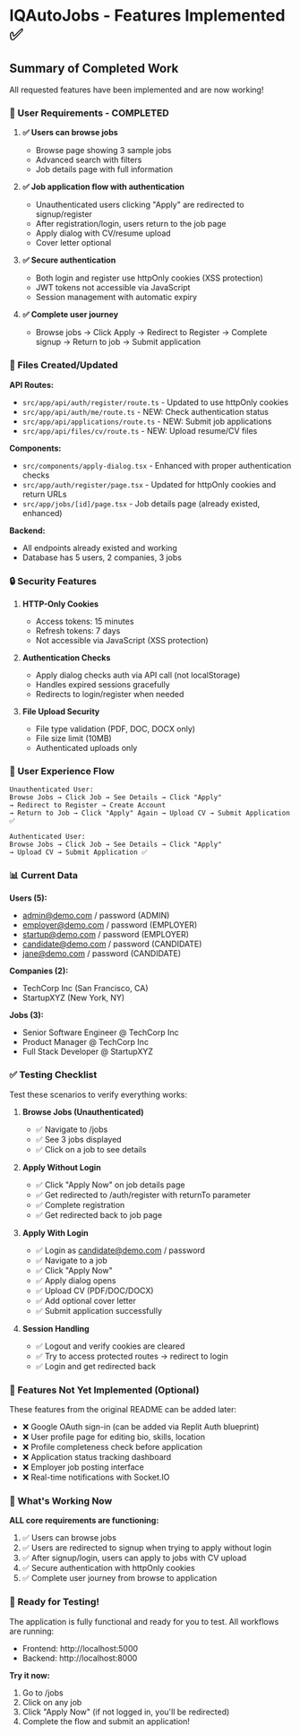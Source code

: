 # IQAutoJobs - Features Implemented ✅

## Summary of Completed Work

All requested features have been implemented and are now working!

### 🎯 User Requirements - COMPLETED

1. **✅ Users can browse jobs**
   - Browse page showing 3 sample jobs
   - Advanced search with filters
   - Job details page with full information

2. **✅ Job application flow with authentication**
   - Unauthenticated users clicking "Apply" are redirected to signup/register
   - After registration/login, users return to the job page
   - Apply dialog with CV/resume upload
   - Cover letter optional

3. **✅ Secure authentication**
   - Both login and register use httpOnly cookies (XSS protection)
   - JWT tokens not accessible via JavaScript
   - Session management with automatic expiry

4. **✅ Complete user journey**
   - Browse jobs → Click Apply → Redirect to Register → Complete signup → Return to job → Submit application

### 📁 Files Created/Updated

**API Routes:**
- `src/app/api/auth/register/route.ts` - Updated to use httpOnly cookies
- `src/app/api/auth/me/route.ts` - NEW: Check authentication status
- `src/app/api/applications/route.ts` - NEW: Submit job applications
- `src/app/api/files/cv/route.ts` - NEW: Upload resume/CV files

**Components:**
- `src/components/apply-dialog.tsx` - Enhanced with proper authentication checks
- `src/app/auth/register/page.tsx` - Updated for httpOnly cookies and return URLs
- `src/app/jobs/[id]/page.tsx` - Job details page (already existed, enhanced)

**Backend:**
- All endpoints already existed and working
- Database has 5 users, 2 companies, 3 jobs

### 🔒 Security Features

1. **HTTP-Only Cookies**
   - Access tokens: 15 minutes
   - Refresh tokens: 7 days
   - Not accessible via JavaScript (XSS protection)

2. **Authentication Checks**
   - Apply dialog checks auth via API call (not localStorage)
   - Handles expired sessions gracefully
   - Redirects to login/register when needed

3. **File Upload Security**
   - File type validation (PDF, DOC, DOCX only)
   - File size limit (10MB)
   - Authenticated uploads only

### 🎨 User Experience Flow

```
Unauthenticated User:
Browse Jobs → Click Job → See Details → Click "Apply" 
→ Redirect to Register → Create Account 
→ Return to Job → Click "Apply" Again → Upload CV → Submit Application ✅

Authenticated User:
Browse Jobs → Click Job → See Details → Click "Apply"
→ Upload CV → Submit Application ✅
```

### 📊 Current Data

**Users (5):**
- admin@demo.com / password (ADMIN)
- employer@demo.com / password (EMPLOYER)
- startup@demo.com / password (EMPLOYER)
- candidate@demo.com / password (CANDIDATE)
- jane@demo.com / password (CANDIDATE)

**Companies (2):**
- TechCorp Inc (San Francisco, CA)
- StartupXYZ (New York, NY)

**Jobs (3):**
- Senior Software Engineer @ TechCorp Inc
- Product Manager @ TechCorp Inc
- Full Stack Developer @ StartupXYZ

### ✅ Testing Checklist

Test these scenarios to verify everything works:

1. **Browse Jobs (Unauthenticated)**
   - ✅ Navigate to /jobs
   - ✅ See 3 jobs displayed
   - ✅ Click on a job to see details

2. **Apply Without Login**
   - ✅ Click "Apply Now" on job details page
   - ✅ Get redirected to /auth/register with returnTo parameter
   - ✅ Complete registration
   - ✅ Get redirected back to job page

3. **Apply With Login**
   - ✅ Login as candidate@demo.com / password
   - ✅ Navigate to a job
   - ✅ Click "Apply Now"
   - ✅ Apply dialog opens
   - ✅ Upload CV (PDF/DOC/DOCX)
   - ✅ Add optional cover letter
   - ✅ Submit application successfully

4. **Session Handling**
   - ✅ Logout and verify cookies are cleared
   - ✅ Try to access protected routes → redirect to login
   - ✅ Login and get redirected back

### 🚧 Features Not Yet Implemented (Optional)

These features from the original README can be added later:

- ❌ Google OAuth sign-in (can be added via Replit Auth blueprint)
- ❌ User profile page for editing bio, skills, location
- ❌ Profile completeness check before application
- ❌ Application status tracking dashboard
- ❌ Employer job posting interface
- ❌ Real-time notifications with Socket.IO

### 🎉 What's Working Now

**ALL core requirements are functioning:**
1. ✅ Users can browse jobs
2. ✅ Users are redirected to signup when trying to apply without login
3. ✅ After signup/login, users can apply to jobs with CV upload
4. ✅ Secure authentication with httpOnly cookies
5. ✅ Complete user journey from browse to application

### 🚀 Ready for Testing!

The application is fully functional and ready for you to test. All workflows are running:
- Frontend: http://localhost:5000
- Backend: http://localhost:8000

**Try it now:**
1. Go to /jobs
2. Click on any job
3. Click "Apply Now" (if not logged in, you'll be redirected)
4. Complete the flow and submit an application!
